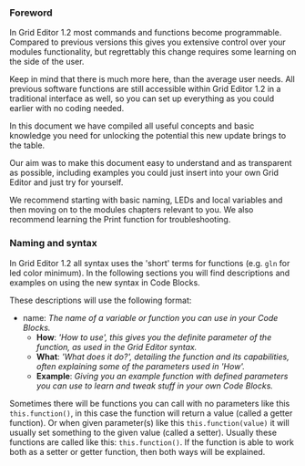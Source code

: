 ### Foreword

In Grid Editor 1.2 most commands and functions become programmable. Compared to previous versions this gives you extensive control over your modules functionality, but regrettably this change requires some learning on the side of the user.

Keep in mind that there is much more here, than the average user needs. All previous software functions are still accessible within Grid Editor 1.2 in a traditional interface as well, so you can set up everything as you could earlier with no coding needed.

In this document we have compiled all useful concepts and basic knowledge you need for unlocking the potential this new update brings to the table. 

Our aim was to make this document easy to understand and as transparent as possible, including examples you could just insert into your own Grid Editor and just try for yourself.

We recommend starting with basic naming, LEDs and local variables and then moving on to the modules chapters relevant to you. We also recommend learning the Print function for troubleshooting.

### Naming and syntax

In Grid Editor 1.2 all syntax uses the 'short' terms for functions (e.g. `gln` for led color minimum). In the following sections you will find descriptions and examples on using the new syntax in Code Blocks.

These descriptions will use the following format:

- name: *The name of a variable or function you can use in your Code Blocks.*
  - **How**: *'How to use', this gives you the definite parameter of the function, as used in the Grid Editor syntax.*
  - **What**: *'What does it do?', detailing the function and its capabilities, often explaining some of the parameters used in 'How'.*
  - **Example**: *Giving you an example function with defined parameters you can use to learn and tweak stuff in your own Code Blocks.*

Sometimes there will be functions you can call with no parameters like this `this.function()`, in this case the function will return a value (called a getter function). Or when given parameter(s) like this `this.function(value)` it will usually set something to the given value (called a setter).
Usually these functions are called like this: `this.function()`.  If the function is able to work both as a setter or getter function, then both ways will be explained.
